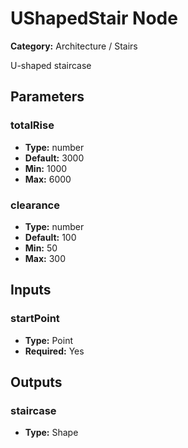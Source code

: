 
# UShapedStair Node

**Category:** Architecture / Stairs

U-shaped staircase

## Parameters


### totalRise
- **Type:** number
- **Default:** 3000
- **Min:** 1000
- **Max:** 6000



### clearance
- **Type:** number
- **Default:** 100
- **Min:** 50
- **Max:** 300



## Inputs


### startPoint
- **Type:** Point
- **Required:** Yes



## Outputs


### staircase
- **Type:** Shape




